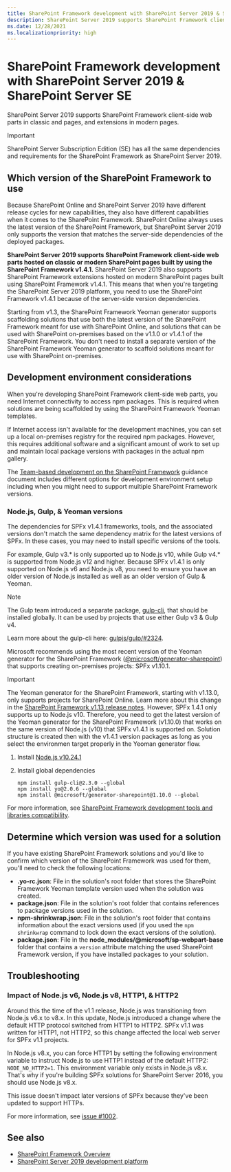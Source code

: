 ```yaml
---
title: SharePoint Framework development with SharePoint Server 2019 & SharePoint Server SE
description: SharePoint Server 2019 supports SharePoint Framework client-side web parts in classic and modern pages, and extensions in modern pages.
ms.date: 12/28/2021
ms.localizationpriority: high
---
```

# SharePoint Framework development with SharePoint Server 2019 & SharePoint Server SE

SharePoint Server 2019 supports SharePoint Framework client-side web parts in classic and pages, and extensions in modern pages.

> [!IMPORTANT]
> SharePoint Server Subscription Edition (SE) has all the same dependencies and requirements for the SharePoint Framework as SharePoint Server 2019.

## Which version of the SharePoint Framework to use

Because SharePoint Online and SharePoint Server 2019 have different release cycles for new capabilities, they also have different capabilities when it comes to the SharePoint Framework. SharePoint Online always uses the latest version of the SharePoint Framework, but SharePoint Server 2019 only supports the version that matches the server-side dependencies of the deployed packages.

**SharePoint Server 2019 supports SharePoint Framework client-side web parts hosted on classic or modern SharePoint pages built by using the SharePoint Framework v1.4.1.** SharePoint Server 2019 also supports SharePoint Framework extensions hosted on modern SharePoint pages built using SharePoint Framework v1.4.1. This means that when you're targeting the SharePoint Server 2019 platform, you need to use the SharePoint Framework v1.4.1 because of the server-side version dependencies.

Starting from v1.3, the SharePoint Framework Yeoman generator supports scaffolding solutions that use both the latest version of the SharePoint Framework meant for use with SharePoint Online, and solutions that can be used with SharePoint on-premises based on the v1.1.0 or v1.4.1 of the SharePoint Framework. You don't need to install a separate version of the SharePoint Framework Yeoman generator to scaffold solutions meant for use with SharePoint on-premises.

## Development environment considerations

When you're developing SharePoint Framework client-side web parts, you need Internet connectivity to access npm packages. This is required when solutions are being scaffolded by using the SharePoint Framework Yeoman templates.

If Internet access isn't available for the development machines, you can set up a local on-premises registry for the required npm packages. However, this requires additional software and a significant amount of work to set up and maintain local package versions with packages in the actual npm gallery.

The [Team-based development on the SharePoint Framework](team-based-development-on-sharepoint-framework.md) guidance document includes different options for development environment setup including when you might need to support multiple SharePoint Framework versions.

### Node.js, Gulp, & Yeoman versions

The dependencies for SPFx v1.4.1 frameworks, tools, and the associated versions don't match the same dependency matrix for the latest versions of SPFx. In these cases, you may need to install specific versions of the tools.

For example, Gulp v3.* is only supported up to Node.js v10, while Gulp v4.* is supported from Node.js v12 and higher. Because SPFx v1.4.1 is only supported on Node.js v6 and Node.js v8, you need to ensure you have an older version of Node.js installed as well as an older version of Gulp & Yeoman.

> [!NOTE]
> The Gulp team introduced a separate package, [gulp-cli](https://www.npmjs.com/package/gulp-cli), that should be installed globally. It can be used by projects that use either Gulp v3 & Gulp v4.
>
> Learn more about the gulp-cli here: [gulpjs/gulp/#2324](https://github.com/gulpjs/gulp/issues/2324).

Microsoft recommends using the most recent version of the Yeoman generator for the SharePoint Framework ([@microsoft/generator-sharepoint](https://www.npmjs.com/package/@microsoft/generator-sharepoint)) that supports creating on-premises projects: SPFx v1.10.1.

> [!IMPORTANT]
> The Yeoman generator for the SharePoint Framework, starting with v1.13.0, only supports projects for SharePoint Online. Learn more about this change in the [SharePoint Framework v1.13 release notes](release-1.13.md). However, SPFx 1.4.1 only supports up to Node.js v10. Therefore, you need to get the latest version of the Yeoman generator for the SharePoint Framework (v1.10.0) that works on the same version of Node.js (v10) that SPFx v1.4.1 is supported on. Solution structure is created then with the v1.4.1 version packages as long as you select the environmen target properly in the Yeoman generator flow.

1. Install [Node.js v10.24.1](https://nodejs.org/download/release/v10.24.1/)
1. Install global dependencies

    ```console
    npm install gulp-cli@2.3.0 --global
    npm install yo@2.0.6 --global
    npm install @microsoft/generator-sharepoint@1.10.0 --global
    ```

For more information, see [SharePoint Framework development tools and libraries compatibility](compatibility.md).

## Determine which version was used for a solution

If you have existing SharePoint Framework solutions and you'd like to confirm which version of the SharePoint Framework was used for them, you'll need to check the following locations:

- **.yo-rc.json**: File in the solution's root folder that stores the SharePoint Framework Yeoman template version used when the solution was created.
- **package.json**: File in the solution's root folder that contains references to package versions used in the solution.
- **npm-shrinkwrap.json**: File in the solution's root folder that contains information about the exact versions used (if you used the `npm shrinkwrap` command to lock down the exact versions of the solution).
- **package.json**: File in the **node_modules/@microsoft/sp-webpart-base** folder that contains a `version` attribute matching the used SharePoint Framework version, if you have installed packages to your solution.

## Troubleshooting

### Impact of Node.js v6, Node.js v8, HTTP1, & HTTP2

Around this the time of the v1.1 release, Node.js was transitioning from Node.js v6.x to v8.x. In this update, Node.js introduced a change where the default HTTP protocol switched from HTTP1 to HTTP2. SPFx v1.1 was written for HTTP1, not HTTP2, so this change affected the local web server for SPFx v1.1 projects.

In Node.js v8.x, you can force HTTP1 by setting the following environment variable to instruct Node.js to use HTTP1 instead of the default HTTP2: `NODE_NO_HTTP2=1`. This environment variable only exists in Node.js v8.x. That's why if you're building SPFx solutions for SharePoint Server 2016, you should use Node.js v8.x.

This issue doesn't impact later versions of SPFx because they've been updated to support HTTPs.

For more information, see [issue #1002](https://github.com/SharePoint/sp-dev-docs/issues/1002).

## See also

- [SharePoint Framework Overview](sharepoint-framework-overview.md)
- [SharePoint Server 2019 development platform](../general-development/sharepoint-2019-development-platform.md)

